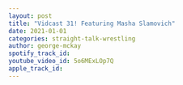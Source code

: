 ```yaml
---
layout: post
title: "Vidcast 31! Featuring Masha Slamovich"
date: 2021-01-01
categories: straight-talk-wrestling
author: george-mckay
spotify_track_id: 
youtube_video_id: 5o6MExLOp7Q
apple_track_id: 
---
```

